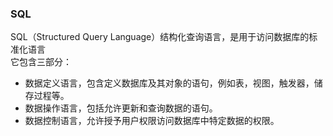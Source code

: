 ### SQL
SQL（Structured Query Language）结构化查询语言，是用于访问数据库的标准化语言  
它包含三部分：
- 数据定义语言，包含定义数据库及其对象的语句，例如表，视图，触发器，储存过程等。
- 数据操作语言，包括允许更新和查询数据的语句。
- 数据控制语言，允许授予用户权限访问数据库中特定数据的权限。
